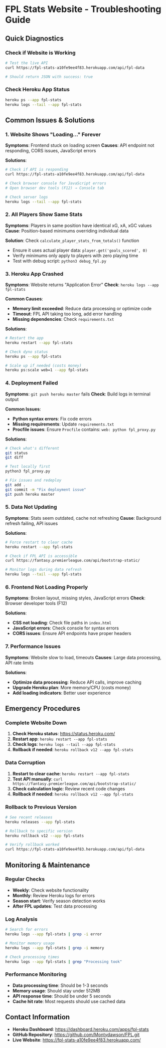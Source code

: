 # FPL Stats Website - Troubleshooting Guide

## Quick Diagnostics

### Check if Website is Working
```bash
# Test the live API
curl https://fpl-stats-a10fe9ee4f83.herokuapp.com/api/fpl-data

# Should return JSON with success: true
```

### Check Heroku App Status
```bash
heroku ps --app fpl-stats
heroku logs --tail --app fpl-stats
```

## Common Issues & Solutions

### 1. Website Shows "Loading..." Forever

**Symptoms**: Frontend stuck on loading screen
**Causes**: API endpoint not responding, CORS issues, JavaScript errors

**Solutions**:
```bash
# Check if API is responding
curl https://fpl-stats-a10fe9ee4f83.herokuapp.com/api/fpl-data

# Check browser console for JavaScript errors
# Open browser dev tools (F12) → Console tab

# Check server logs
heroku logs --tail --app fpl-stats
```

### 2. All Players Show Same Stats

**Symptoms**: Players in same position have identical xG, xA, xGC values
**Cause**: Position-based minimums overriding individual data

**Solution**: Check `calculate_player_stats_from_totals()` function
- Ensure it uses actual player data: `player.get('goals_scored', 0)`
- Verify minimums only apply to players with zero playing time
- Test with debug script: `python3 debug_fpl.py`

### 3. Heroku App Crashed

**Symptoms**: Website returns "Application Error"
**Check**: `heroku logs --app fpl-stats`

**Common Causes**:
- **Memory limit exceeded**: Reduce data processing or optimize code
- **Timeout**: FPL API taking too long, add error handling
- **Missing dependencies**: Check `requirements.txt`

**Solutions**:
```bash
# Restart the app
heroku restart --app fpl-stats

# Check dyno status
heroku ps --app fpl-stats

# Scale up if needed (costs money)
heroku ps:scale web=1 --app fpl-stats
```

### 4. Deployment Failed

**Symptoms**: `git push heroku master` fails
**Check**: Build logs in terminal output

**Common Issues**:
- **Python syntax errors**: Fix code errors
- **Missing requirements**: Update `requirements.txt`
- **Procfile issues**: Ensure `Procfile` contains: `web: python fpl_proxy.py`

**Solutions**:
```bash
# Check what's different
git status
git diff

# Test locally first
python3 fpl_proxy.py

# Fix issues and redeploy
git add .
git commit -m "Fix deployment issue"
git push heroku master
```

### 5. Data Not Updating

**Symptoms**: Stats seem outdated, cache not refreshing
**Cause**: Background refresh failing, API issues

**Solutions**:
```bash
# Force restart to clear cache
heroku restart --app fpl-stats

# Check if FPL API is accessible
curl https://fantasy.premierleague.com/api/bootstrap-static/

# Monitor logs during data refresh
heroku logs --tail --app fpl-stats
```

### 6. Frontend Not Loading Properly

**Symptoms**: Broken layout, missing styles, JavaScript errors
**Check**: Browser developer tools (F12)

**Solutions**:
- **CSS not loading**: Check file paths in `index.html`
- **JavaScript errors**: Check console for syntax errors
- **CORS issues**: Ensure API endpoints have proper headers

### 7. Performance Issues

**Symptoms**: Website slow to load, timeouts
**Causes**: Large data processing, API rate limits

**Solutions**:
- **Optimize data processing**: Reduce API calls, improve caching
- **Upgrade Heroku plan**: More memory/CPU (costs money)
- **Add loading indicators**: Better user experience

## Emergency Procedures

### Complete Website Down
1. **Check Heroku status**: https://status.heroku.com/
2. **Restart app**: `heroku restart --app fpl-stats`
3. **Check logs**: `heroku logs --tail --app fpl-stats`
4. **Rollback if needed**: `heroku rollback v12 --app fpl-stats`

### Data Corruption
1. **Restart to clear cache**: `heroku restart --app fpl-stats`
2. **Test API manually**: `curl https://fantasy.premierleague.com/api/bootstrap-static/`
3. **Check calculation logic**: Review recent code changes
4. **Rollback if needed**: `heroku rollback v12 --app fpl-stats`

### Rollback to Previous Version
```bash
# See recent releases
heroku releases --app fpl-stats

# Rollback to specific version
heroku rollback v12 --app fpl-stats

# Verify rollback worked
curl https://fpl-stats-a10fe9ee4f83.herokuapp.com/api/fpl-data
```

## Monitoring & Maintenance

### Regular Checks
- **Weekly**: Check website functionality
- **Monthly**: Review Heroku logs for errors
- **Season start**: Verify season detection works
- **After FPL updates**: Test data processing

### Log Analysis
```bash
# Search for errors
heroku logs --app fpl-stats | grep -i error

# Monitor memory usage
heroku logs --app fpl-stats | grep -i memory

# Check processing times
heroku logs --app fpl-stats | grep "Processing took"
```

### Performance Monitoring
- **Data processing time**: Should be 1-3 seconds
- **Memory usage**: Should stay under 512MB
- **API response time**: Should be under 5 seconds
- **Cache hit rate**: Most requests should use cached data

## Contact Information
- **Heroku Dashboard**: https://dashboard.heroku.com/apps/fpl-stats
- **GitHub Repository**: https://github.com/Montydawson/FPL.git
- **Live Website**: https://fpl-stats-a10fe9ee4f83.herokuapp.com/
